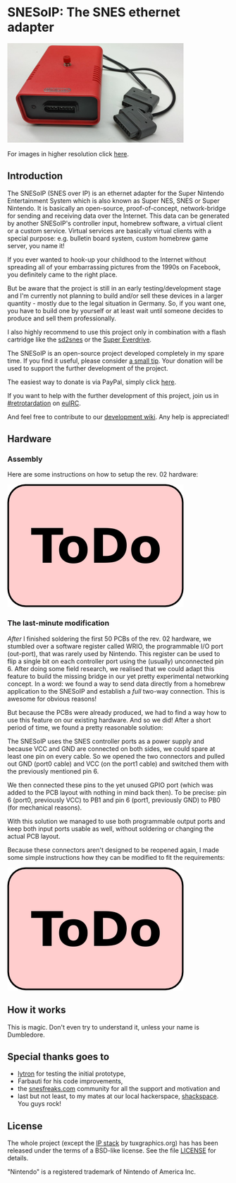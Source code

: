 # SNESoIP: The SNES ethernet adapter #

![SNESoIP prototype](hardware/images/rev02-small.jpg?raw=true)

For images in higher resolution click [here](hardware/images/).


## Introduction ##

The SNESoIP (SNES over IP) is an ethernet adapter for the Super Nintendo
Entertainment System which is also known as Super NES, SNES or Super
Nintendo. It is basically an open-source, proof-of-concept,
network-bridge for sending and receiving data over the Internet. This
data can be generated by another SNESoIP's controller input, homebrew
software, a virtual client or a custom service. Virtual services are
basically virtual clients with a special purpose: e.g. bulletin board
system, custom homebrew game server, you name it!

If you ever wanted to hook-up your childhood to the Internet without
spreading all of your embarrassing pictures from the 1990s on Facebook,
you definitely came to the right place.

But be aware that the project is still in an early testing/development
stage and I'm currently not planning to build and/or sell these devices
in a larger quantity - mostly due to the legal situation in Germany. So,
if you want one, you have to build one by yourself or at least wait
until someone decides to produce and sell them professionally.

I also highly recommend to use this project only in combination with a
flash cartridge like the [sd2snes](http://sd2snes.de/blog/) or the
[Super Everdrive](http://krikzz.com/index.php?route=product/product&product_id=51).

The SNESoIP is an open-source project developed completely in my spare
time. If you find it useful, please consider
[a small tip](https://www.paypal.com/cgi-bin/webscr?cmd=_donations&business=ESZJS7TMYMNNW&lc=GB&item_name=mupfelofen%2ede&item_number=SNESoIP&no_note=1&no_shipping=1&currency_code=USD&bn=PP%2dDonationsBF%3abtn_donateCC_LG%2egif%3aNonHosted). Your
donation will be used to support the further development of the project.

The easiest way to donate is via PayPal, simply click
[here](https://www.paypal.com/cgi-bin/webscr?cmd=_donations&business=ESZJS7TMYMNNW&lc=GB&item_name=mupfelofen%2ede&item_number=SNESoIP&no_note=1&no_shipping=1&currency_code=USD&bn=PP%2dDonationsBF%3abtn_donateCC_LG%2egif%3aNonHosted).

If you want to help with the further development of this project, join
us in
[#retrotardation](http://de.irc2go.com/webchat/?net=euIRC&room=retrotardation)
on [euIRC](http://www.euirc.net/en/).

And feel free to contribute to our
[development wiki](https://github.com/mupfelofen-de/SNESoIP/wiki). Any
help is appreciated!


## Hardware ##

### Assembly ###

Here are some instructions on how to setup the rev. 02 hardware:

![Todo](todo.png?raw=true)

### The last-minute modification ###

_After_ I finished soldering the first 50 PCBs of the rev. 02 hardware,
we stumbled over a software register called WRIO, the programmable I/O
port (out-port), that was rarely used by Nintendo. This register can be
used to flip a single bit on each controller port using the (usually)
unconnected pin 6. After doing some field research, we realised that we
could adapt this feature to build the missing bridge in our yet pretty
experimental networking concept. In a word: we found a way to send data
directly from a homebrew application to the SNESoIP and establish a
_full_ two-way connection. This is awesome for obvious reasons!

But because the PCBs were already produced, we had to find a way how to
use this feature on our existing hardware. And so we did! After a short
period of time, we found a pretty reasonable solution:

The SNESoIP uses the SNES controller ports as a power supply and because
VCC and GND are connected on both sides, we could spare at least one pin
on every cable.  So we opened the two connectors and pulled out GND
(port0 cable) and VCC (on the port1 cable) and switched them with the
previously mentioned pin 6.

We then connected these pins to the yet unused GPIO port (which was
added to the PCB layout with nothing in mind back then). To be precise:
pin 6 (port0, previously VCC) to PB1 and pin 6 (port1, previously GND)
to PB0 (for mechanical reasons).

With this solution we managed to use both programmable output ports and
keep both input ports usable as well, without soldering or changing the
actual PCB layout.

Because these connectors aren't designed to be reopened again, I made
some simple instructions how they can be modified to fit the
requirements:

![Todo](todo.png?raw=true)


## How it works ##

This is magic. Don't even try to understand it, unless your name is
Dumbledore.


## Special thanks goes to ##

- [lytron](http://pantalytron.com) for testing the initial prototype,
- Farbauti for his code improvements,
- the [snesfreaks.com](http://snesfreaks.com) community for all the
  support and motivation and
- last but not least, to my mates at our local hackerspace,
  [shackspace](http://shackspace.de).  You guys rock!


## License ##

The whole project (except the
[IP stack](http://tuxgraphics.org/common/src2/article09051/ "The
tuxgraphics TCP/IP stack") by tuxgraphics.org) has has been released
under the terms of a BSD-like license.  See the file [LICENSE](LICENSE)
for details.

"Nintendo" is a registered trademark of Nintendo of America Inc.
